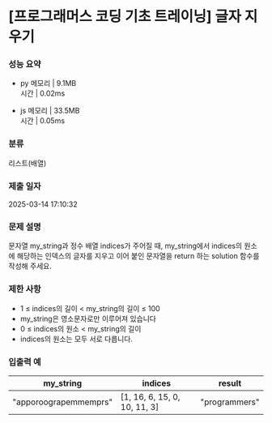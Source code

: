 # [프로그래머스 코딩 기초 트레이닝] 글자 지우기

### 성능 요약

- py
  메모리 | 9.1MB  
  시간 | 0.02ms

- js
  메모리 | 33.5MB  
  시간 | 0.05ms

### 분류

리스트(배열)

### 제출 일자

2025-03-14 17:10:32

### 문제 설명

문자열 my_string과 정수 배열 indices가 주어질 때, my_string에서 indices의 원소에 해당하는 인덱스의 글자를 지우고 이어 붙인 문자열을 return 하는 solution 함수를 작성해 주세요.

### 제한 사항

- 1 ≤ indices의 길이 < my_string의 길이 ≤ 100
- my_string은 영소문자로만 이루어져 있습니다
- 0 ≤ indices의 원소 < my_string의 길이
- indices의 원소는 모두 서로 다릅니다.

### 입출력 예

| my_string             | indices                      | result        |
| --------------------- | ---------------------------- | ------------- |
| "apporoograpemmemprs" | [1, 16, 6, 15, 0, 10, 11, 3] | "programmers" |
